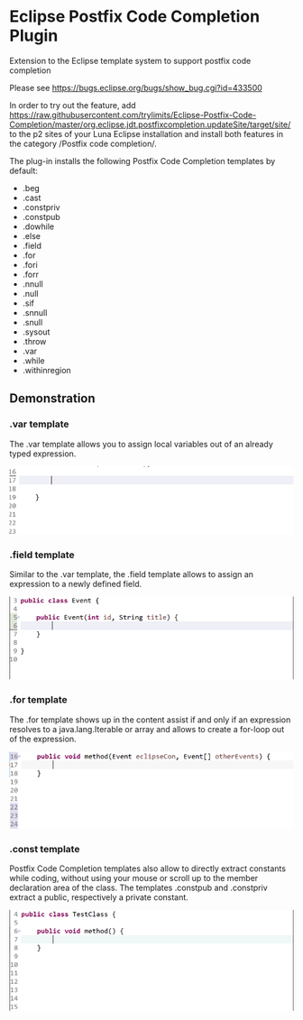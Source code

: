 Eclipse Postfix Code Completion Plugin
======================================

Extension to the Eclipse template system to support postfix code completion

Please see https://bugs.eclipse.org/bugs/show_bug.cgi?id=433500

In order to try out the feature, add https://raw.githubusercontent.com/trylimits/Eclipse-Postfix-Code-Completion/master/org.eclipse.jdt.postfixcompletion.updateSite/target/site/ to the
p2 sites of your Luna Eclipse installation and install both features in the category /Postfix code completion/.

The plug-in installs the following Postfix Code Completion templates by default:

- .beg
- .cast
- .constpriv
- .constpub
- .dowhile
- .else
- .field
- .for
- .fori
- .forr
- .nnull
- .null
- .sif
- .snnull
- .snull
- .sysout
- .throw
- .var
- .while
- .withinregion

Demonstration
-------------

<h3>.var template</h3>

The .var template allows you to assign local variables out of an already typed expression.

![Demo of var template](/demonstration/var.gif?raw=true)

<h3>.field template</h3>

Similar to the .var template, the .field template allows to assign an expression to a newly defined field.

![Demo of field template](/demonstration/field.gif?raw=true)

<h3>.for template</h3>

The .for template shows up in the content assist if and only if an expression resolves to a java.lang.Iterable or array and allows to create a for-loop out of the expression.

![Demo of for template](/demonstration/for.gif?raw=true)

<h3>.const template</h3>

Postfix Code Completion templates also allow to directly extract constants while coding, without using your mouse or scroll up to the member declaration area of the class. The templates .constpub and .constpriv extract a public, respectively a private constant.

![Demo of const template](/demonstration/const.gif?raw=true)
